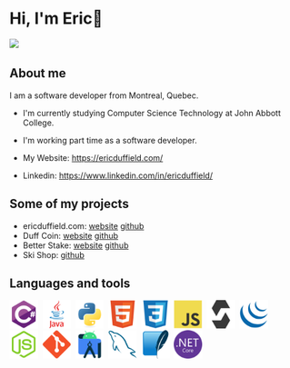 # Hi, I'm Eric👋

<img src="https://i.imgur.com/7jyc2jm.png" max-width="960"></img>

## About me

I am a software developer from Montreal, Quebec.
- I'm currently studying Computer Science Technology at John Abbott College.
- I'm working part time as a software developer.

- My Website: https://ericduffield.com/
- Linkedin: https://www.linkedin.com/in/ericduffield/

## Some of my projects
- ericduffield.com: [website](https://ericduffield.com/) [github](https://github.com/ericduffield/ericduffield.com)
- Duff Coin: [website](https://duffcoincrypto.com/) [github](https://github.com/ericduffield/DuffCoin)
- Better Stake: [website](https://betterstake.netlify.app/) [github](https://github.com/ericduffield/BetterStake)
- Ski Shop: [github](https://github.com/ericduffield/Ski-Rental-Website)

## Languages and tools
<div>
  <img src="https://github.com/devicons/devicon/blob/master/icons/csharp/csharp-original.svg" title="React" alt="C#" width="50" height="50"/>&nbsp;
  <img src="https://github.com/devicons/devicon/blob/master/icons/java/java-original-wordmark.svg" title="Java" alt="Java" width="50" height="50"/>&nbsp;
  <img src="https://github.com/devicons/devicon/blob/master/icons/python/python-original.svg" title="React" alt="C#" width="50" height="50"/>&nbsp;
  <img src="https://github.com/devicons/devicon/blob/master/icons/html5/html5-original.svg" title="React" alt="C#" width="50" height="50"/>&nbsp;
  <img src="https://github.com/devicons/devicon/blob/master/icons/css3/css3-original.svg" title="React" alt="C#" width="50" height="50"/>&nbsp;
  <img src="https://github.com/devicons/devicon/blob/master/icons/javascript/javascript-original.svg" title="React" alt="C#" width="50" height="50"/>&nbsp;
  <img src="https://github.com/devicons/devicon/blob/master/icons/solidity/solidity-plain.svg" title="React" alt="C#" width="50" height="50"/>&nbsp;
  <img src="https://github.com/devicons/devicon/blob/master/icons/jquery/jquery-original.svg" title="React" alt="C#" width="50" height="50"/>&nbsp;
  <img src="https://github.com/devicons/devicon/blob/master/icons/nodejs/nodejs-original.svg" title="React" alt="C#" width="50" height="50"/>&nbsp;
  <img src="https://github.com/devicons/devicon/blob/master/icons/git/git-original.svg" title="React" alt="C#" width="50" height="50"/>&nbsp;
  <img src="https://github.com/devicons/devicon/blob/master/icons/androidstudio/androidstudio-original.svg" title="React" alt="C#" width="50" height="50"/>&nbsp;
  <img src="https://github.com/devicons/devicon/blob/master/icons/mysql/mysql-original.svg" title="React" alt="C#" width="50" height="50"/>&nbsp;
  <img src="https://github.com/devicons/devicon/blob/master/icons/sqlite/sqlite-original.svg" title="React" alt="C#" width="50" height="50"/>&nbsp;
  <img src="https://github.com/devicons/devicon/blob/master/icons/dotnetcore/dotnetcore-original.svg" title="React" alt="C#" width="50" height="50"/>&nbsp;
</div>
